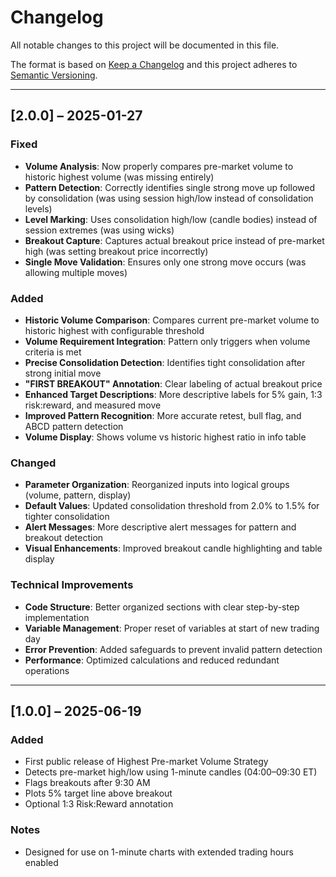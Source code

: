 # Changelog

All notable changes to this project will be documented in this file.

The format is based on [Keep a Changelog](https://keepachangelog.com/) and this project adheres to [Semantic Versioning](https://semver.org/).

---

## [2.0.0] – 2025-01-27

### Fixed
- **Volume Analysis**: Now properly compares pre-market volume to historic highest volume (was missing entirely)
- **Pattern Detection**: Correctly identifies single strong move up followed by consolidation (was using session high/low instead of consolidation levels)
- **Level Marking**: Uses consolidation high/low (candle bodies) instead of session extremes (was using wicks)
- **Breakout Capture**: Captures actual breakout price instead of pre-market high (was setting breakout price incorrectly)
- **Single Move Validation**: Ensures only one strong move occurs (was allowing multiple moves)

### Added
- **Historic Volume Comparison**: Compares current pre-market volume to historic highest with configurable threshold
- **Volume Requirement Integration**: Pattern only triggers when volume criteria is met
- **Precise Consolidation Detection**: Identifies tight consolidation after strong initial move
- **"FIRST BREAKOUT" Annotation**: Clear labeling of actual breakout price
- **Enhanced Target Descriptions**: More descriptive labels for 5% gain, 1:3 risk:reward, and measured move
- **Improved Pattern Recognition**: More accurate retest, bull flag, and ABCD pattern detection
- **Volume Display**: Shows volume vs historic highest ratio in info table

### Changed
- **Parameter Organization**: Reorganized inputs into logical groups (volume, pattern, display)
- **Default Values**: Updated consolidation threshold from 2.0% to 1.5% for tighter consolidation
- **Alert Messages**: More descriptive alert messages for pattern and breakout detection
- **Visual Enhancements**: Improved breakout candle highlighting and table display

### Technical Improvements
- **Code Structure**: Better organized sections with clear step-by-step implementation
- **Variable Management**: Proper reset of variables at start of new trading day
- **Error Prevention**: Added safeguards to prevent invalid pattern detection
- **Performance**: Optimized calculations and reduced redundant operations

---

## [1.0.0] – 2025-06-19

### Added
- First public release of Highest Pre-market Volume Strategy
- Detects pre-market high/low using 1-minute candles (04:00–09:30 ET)
- Flags breakouts after 9:30 AM
- Plots 5% target line above breakout
- Optional 1:3 Risk:Reward annotation

### Notes
- Designed for use on 1-minute charts with extended trading hours enabled